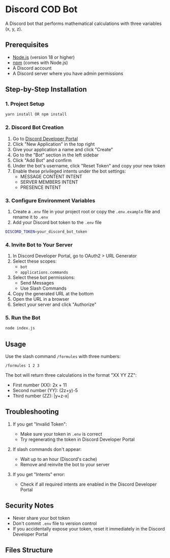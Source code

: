 # Discord COD Bot

A Discord bot that performs mathematical calculations with three variables (x, y, z).

## Prerequisites

- [Node.js](https://nodejs.org/) (version 18 or higher)
- [npm](https://www.npmjs.com/) (comes with Node.js)
- A Discord account
- A Discord server where you have admin permissions

## Step-by-Step Installation

### 1. Project Setup

```bash
yarn install OR npm install
```

### 2. Discord Bot Creation

1. Go to [Discord Developer Portal](https://discord.com/developers/applications)
2. Click "New Application" in the top right
3. Give your application a name and click "Create"
4. Go to the "Bot" section in the left sidebar
5. Click "Add Bot" and confirm
6. Under the bot's username, click "Reset Token" and copy your new token
7. Enable these privileged intents under the bot settings:
   - MESSAGE CONTENT INTENT
   - SERVER MEMBERS INTENT
   - PRESENCE INTENT

### 3. Configure Environment Variables

1. Create a `.env` file in your project root or copy the `.env.example` file and rename it to `.env`
2. Add your Discord bot token to the `.env` file

```bash
DISCORD_TOKEN=your_discord_bot_token
```

### 4. Invite Bot to Your Server

1. In Discord Developer Portal, go to OAuth2 > URL Generator
2. Select these scopes:
   - `bot`
   - `applications.commands`
3. Select these bot permissions:
   - Send Messages
   - Use Slash Commands
4. Copy the generated URL at the bottom
5. Open the URL in a browser
6. Select your server and click "Authorize"

### 5. Run the Bot

```bash
node index.js
```

## Usage

Use the slash command `/formules` with three numbers:

```
/formules 1 2 3
```


The bot will return three calculations in the format "XX YY ZZ":
- First number (XX): 2x + 11
- Second number (YY): (2z+y)-5
- Third number (ZZ): |y+z-x|

## Troubleshooting

1. If you get "Invalid Token":
   - Make sure your token in `.env` is correct
   - Try regenerating the token in Discord Developer Portal

2. If slash commands don't appear:
   - Wait up to an hour (Discord's cache)
   - Remove and reinvite the bot to your server

3. If you get "Intents" error:
   - Check if all required intents are enabled in the Discord Developer Portal

## Security Notes

- Never share your bot token
- Don't commit `.env` file to version control
- If you accidentally expose your token, reset it immediately in the Discord Developer Portal

## Files Structure